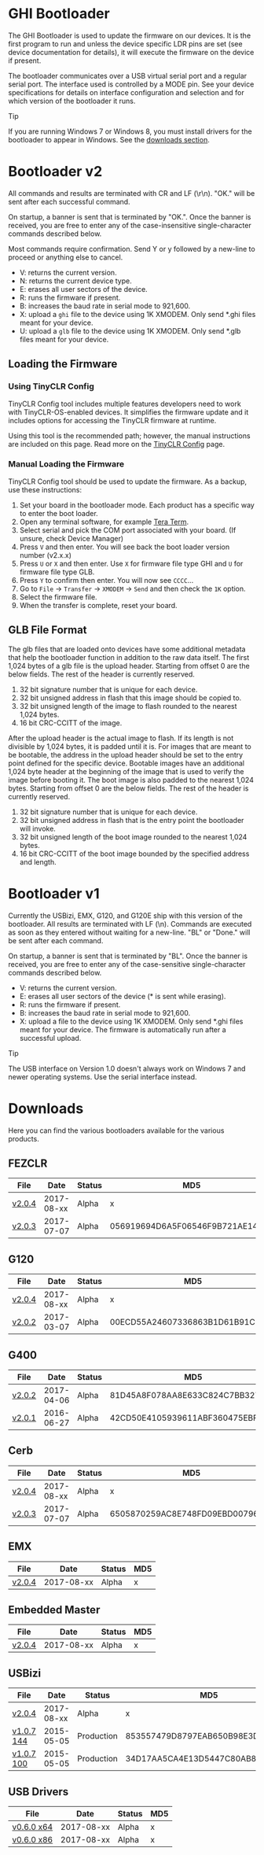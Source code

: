 # GHI Bootloader

The GHI Bootloader is used to update the firmware on our devices. It is the first program to run and unless the device specific LDR pins are set (see device documentation for details), it will execute the firmware on the device if present. 

The bootloader communicates over a USB virtual serial port and a regular serial port. The interface used is controlled by a MODE pin. See your device specifications for details on interface configuration and selection and for which version of the bootloader it runs.

> [!Tip]
> If you are running Windows 7 or Windows 8, you must install drivers for the bootloader to appear in Windows. See the [downloads section](ghi_bootloader.md#usb-drivers).

# Bootloader v2
All commands and results are terminated with CR and LF (\r\n). "OK." will be sent after each successful command.

On startup, a banner is sent that is terminated by "OK.". Once the banner is received, you are free to enter any of the case-insensitive single-character commands described below.

Most commands require confirmation. Send Y or y followed by a new-line to proceed or anything else to cancel.

- V: returns the current version.
- N: returns the current device type.
- E: erases all user sectors of the device.
- R: runs the firmware if present.
- B: increases the baud rate in serial mode to 921,600.
- X: upload a `ghi` file to the device using 1K XMODEM. Only send *.ghi files meant for your device.
- U: upload a `glb` file to the device using 1K XMODEM. Only send *.glb files meant for your device.

## Loading the Firmware

### Using TinyCLR Config
TinyCLR Config tool includes multiple features developers need to work with TinyCLR-OS-enabled devices. It simplifies the firmware update and it includes options for accessing the TinyCLR firmware at runtime.

Using this tool is the recommended path; however, the manual instructions are included on this page. Read more on the [TinyCLR Config](../../tinyclr/tinyclr_config.md) page.

### Manual Loading the Firmware
TinyCLR Config tool should be used to update the firmware. As a backup, use these instructions:

1. Set your board in the bootloader mode. Each product has a specific way to enter the boot loader.
2. Open any terminal software, for example [Tera Term](http://ttssh2.osdn.jp/).
3. Select serial and pick the COM port associated with your board. (If unsure, check Device Manager)
4. Press `V` and then enter. You will see back the boot loader version number (v2.x.x)
5. Press `U` or `X` and then enter. Use `X` for firmware file type GHI and `U` for firmware file type GLB. 
6. Press `Y` to confirm then enter. You will now see `CCCC`...
7. Go to `File` -> `Transfer` -> `XMODEM` -> `Send` and then check the `1K` option.
8. Select the firmware file.
9. When the transfer is complete, reset your board.

## GLB File Format
The glb files that are loaded onto devices have some additional metadata that help the bootloader function in addition to the raw data itself. The first 1,024 bytes of a glb file is the upload header. Starting from offset 0 are the below fields. The rest of the header is currently reserved.

1. 32 bit signature number that is unique for each device.
2. 32 bit unsigned address in flash that this image should be copied to.
3. 32 bit unsigned length of the image to flash rounded to the nearest 1,024 bytes.
4. 16 bit CRC-CCITT of the image.

After the upload header is the actual image to flash. If its length is not divisible by 1,024 bytes, it is padded until it is. For images that are meant to be bootable, the address in the upload header should be set to the entry point defined for the specific device. Bootable images have an additional 1,024 byte header at the beginning of the image that is used to verify the image before booting it. The boot image is also padded to the nearest 1,024 bytes. Starting from offset 0 are the below fields. The rest of the header is currently reserved.

1. 32 bit signature number that is unique for each device.
2. 32 bit unsigned address in flash that is the entry point the bootloader will invoke.
3. 32 bit unsigned length of the boot image rounded to the nearest 1,024 bytes.
4. 16 bit CRC-CCITT of the boot image bounded by the specified address and length.

# Bootloader v1
Currently the USBizi, EMX, G120, and G120E ship with this version of the bootloader. All results are terminated with LF (\n). Commands are executed as soon as they entered without waiting for a new-line. "BL" or "Done." will be sent after each command.

On startup, a banner is sent that is terminated by "BL". Once the banner is received, you are free to enter any of the case-sensitive single-character commands described below.

- V: returns the current version.
- E: erases all user sectors of the device (* is sent while erasing).
- R: runs the firmware if present.
- B: increases the baud rate in serial mode to 921,600.
- X: upload a file to the device using 1K XMODEM. Only send *.ghi files meant for your device. The firmware is automatically run after a successful upload.

> [!Tip]
> The USB interface on Version 1.0 doesn't always work on Windows 7 and newer operating systems. Use the serial interface instead.

# Downloads

Here you can find the various bootloaders available for the various products.

## FEZCLR
File | Date | Status | MD5
--- | --- | --- | ---
[v2.0.4](http://files.ghielectronics.com/downloads/Bootloaders/FEZCLR%20Bootloader%20v2.0.4.dfu) | 2017-08-xx | Alpha | x
[v2.0.3](http://files.ghielectronics.com/downloads/Bootloaders/FEZCLR%20Bootloader%20v2.0.3.dfu) | 2017-07-07 | Alpha | 056919694D6A5F06546F9B721AE141CE

## G120
File | Date | Status | MD5
--- | --- | --- | ---
[v2.0.4](http://files.ghielectronics.com/downloads/Bootloaders/G120%20Bootloader%20v2.0.4.ghi) | 2017-08-xx | Alpha | x
[v2.0.2](http://files.ghielectronics.com/downloads/Bootloaders/G120%20Bootloader%20v2.0.2.ghi) | 2017-03-07 | Alpha | 00ECD55A24607336863B1D61B91C3D86

## G400
File | Date | Status | MD5
--- | --- | --- | ---
[v2.0.2](http://files.ghielectronics.com/downloads/Bootloaders/G400%20Bootloader%20v2.0.2.bin) | 2017-04-06 | Alpha | 81D45A8F078AA8E633C824C7BB3279DC
[v2.0.1](http://files.ghielectronics.com/downloads/Bootloaders/G400%20Bootloader%20v2.0.1.bin) | 2016-06-27 | Alpha | 42CD50E4105939611ABF360475EBF4E5

## Cerb
File | Date | Status | MD5
--- | --- | --- | ---
[v2.0.4](http://files.ghielectronics.com/downloads/Bootloaders/Cerb%20Bootloader%20v2.0.4.dfu) | 2017-08-xx | Alpha | x
[v2.0.3](http://files.ghielectronics.com/downloads/Bootloaders/Cerb%20Bootloader%20v2.0.3.dfu) | 2017-07-07 | Alpha | 6505870259AC8E748FD09EBD00796E2E

## EMX
File | Date | Status | MD5
--- | --- | --- | ---
[v2.0.4](http://files.ghielectronics.com/downloads/Bootloaders/EMX%20Bootloader%20v2.0.4.ghi) | 2017-08-xx | Alpha | x

## Embedded Master
File | Date | Status | MD5
--- | --- | --- | ---
[v2.0.4](http://files.ghielectronics.com/downloads/Bootloaders/Embedded%20Master%20Bootloader%20v2.0.4.ghi) | 2017-08-xx | Alpha | x

## USBizi
File | Date | Status | MD5
--- | --- | --- | ---
[v2.0.4](http://files.ghielectronics.com/downloads/Bootloaders/USBizi%20Bootloader%20v2.0.4.hex) | 2017-08-xx | Alpha | x
[v1.0.7 144](http://files.ghielectronics.com/downloads/Bootloaders/USBizi%20144%20Bootloader%20v1.0.7.hex) | 2015-05-05 | Production | 853557479D8797EAB650B98E3D333DCF
[v1.0.7 100](http://files.ghielectronics.com/downloads/Bootloaders/USBizi%20100%20Bootloader%20v1.0.7.hex) | 2015-05-05 | Production | 34D17AA5CA4E13D5447C80AB8094D064

## USB Drivers
File | Date | Status | MD5
--- | --- | --- | ---
[v0.6.0 x64](http://files.ghielectronics.com/downloads/Bootloaders/Drivers/GHI%20Electronics%20Bootloader%20Driver%20x64%20v0.6.0.msi) | 2017-08-xx | Alpha | x
[v0.6.0 x86](http://files.ghielectronics.com/downloads/Bootloaders/Drivers/GHI%20Electronics%20Bootloader%20Driver%20x86%20v0.6.0.msi) | 2017-08-xx | Alpha | x
